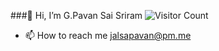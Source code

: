 ###👋 Hi, I’m G.Pavan Sai Sriram 
![Visitor Count](https://profile-counter.glitch.me/thejalsapavan/count.svg)
- 📫 How to reach me 
    jalsapavan@pm.me


<!---
thejalsapavan/thejalsapavan is a ✨ special ✨ repository because its `README.md` (this file) appears on your GitHub profile.
You can click the Preview link to take a look at your changes.
--->
